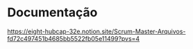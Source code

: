 # Documentação

https://eight-hubcap-32e.notion.site/Scrum-Master-Arquivos-fd72c497451b4685bb5522fb05e11499?pvs=4